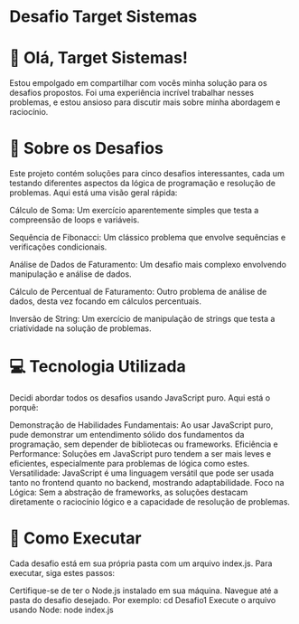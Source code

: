 <h1>Desafio Target Sistemas</h1>

<h1>👋 Olá, Target Sistemas!</h1>
Estou empolgado em compartilhar com vocês minha solução para os desafios propostos. Foi uma experiência incrível trabalhar nesses problemas, e estou ansioso para discutir mais sobre minha abordagem e raciocínio.

<h1>🎯 Sobre os Desafios</h1>
Este projeto contém soluções para cinco desafios interessantes, cada um testando diferentes aspectos da lógica de programação e resolução de problemas. Aqui está uma visão geral rápida:

Cálculo de Soma: Um exercício aparentemente simples que testa a compreensão de loops e variáveis.

Sequência de Fibonacci: Um clássico problema que envolve sequências e verificações condicionais.

Análise de Dados de Faturamento: Um desafio mais complexo envolvendo manipulação e análise de dados.

Cálculo de Percentual de Faturamento: Outro problema de análise de dados, desta vez focando em cálculos percentuais.

Inversão de String: Um exercício de manipulação de strings que testa a criatividade na solução de problemas.

<h1>💻 Tecnologia Utilizada</h1>
Decidi abordar todos os desafios usando JavaScript puro. Aqui está o porquê:

Demonstração de Habilidades Fundamentais: Ao usar JavaScript puro, pude demonstrar um entendimento sólido dos fundamentos da programação, sem depender de bibliotecas ou frameworks.
Eficiência e Performance: Soluções em JavaScript puro tendem a ser mais leves e eficientes, especialmente para problemas de lógica como estes.
Versatilidade: JavaScript é uma linguagem versátil que pode ser usada tanto no frontend quanto no backend, mostrando adaptabilidade.
Foco na Lógica: Sem a abstração de frameworks, as soluções destacam diretamente o raciocínio lógico e a capacidade de resolução de problemas.

<h1>🚀 Como Executar</h1>
Cada desafio está em sua própria pasta com um arquivo index.js. Para executar, siga estes passos:

Certifique-se de ter o Node.js instalado em sua máquina.
Navegue até a pasta do desafio desejado. Por exemplo: cd Desafio1
Execute o arquivo usando Node: node index.js
